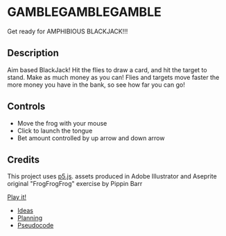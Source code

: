 # GAMBLEGAMBLEGAMBLE

Get ready for AMPHIBIOUS BLACKJACK!!!

## Description

Aim based BlackJack! Hit the flies to draw a card, and hit the target to stand. Make as much money as you can! Flies and targets move faster the more money you have in the bank, so see how far you can go!

## Controls
 - Move the frog with your mouse
 - Click to launch the tongue
 - Bet amount controlled by up arrow and down arrow

 ## Credits
 This project uses [p5.js](https://p5js.org).
 assets produced in Adobe Illustrator and Aseprite
 original "FrogFrogFrog" exercise by Pippin Barr


[Play it!](https://aidankhan51.github.io/CreativeComputation/GambleGambleGamble/index.html)

- [Ideas](./ideas.md)
- [Planning](./planning.md)
- [Pseudocode](./pseudocode.md)
